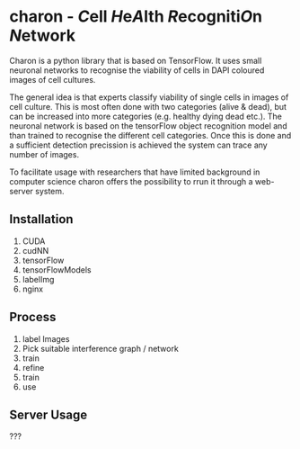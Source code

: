 # charon - *C*ell *H*e*A*lth *R*ecogniti*O*n *N*etwork
Charon is a python library that is based on TensorFlow. It uses small neuronal networks to recognise the viability of cells in DAPI coloured images of cell cultures.

The general idea is that experts classify viability of single cells in images of cell culture. This is most often done with two categories (alive & dead), but can be increased into more categories (e.g. healthy dying dead etc.). The neuronal network is based on the tensorFlow object recognition model and than trained to recognise the different cell categories. Once this is done and a sufficient detection precission is achieved the system can trace any number of images.

To facilitate usage with researchers that have limited background in computer science charon offers the possibility to rrun it through a web-server system.

## Installation

1.  CUDA 
2.  cudNN 
3.  tensorFlow 
4.  tensorFlowModels
5.  labelImg
6.  nginx


## Process
1.  label Images
2.  Pick suitable interference graph / network
3.  train
4.  refine
5.  train
6.  use

## Server Usage
 ???



